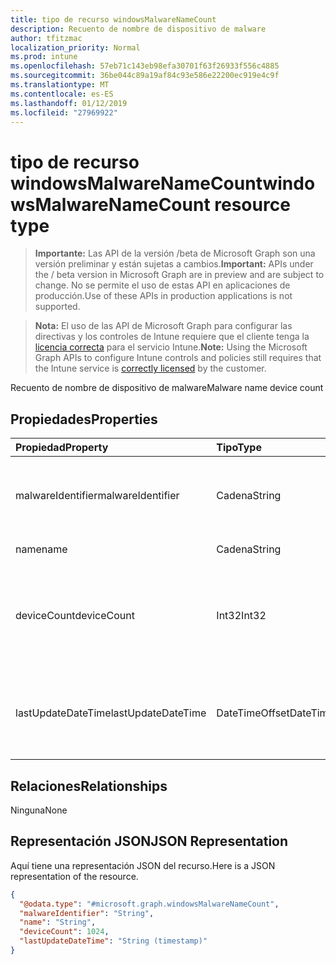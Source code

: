 ```yaml
---
title: tipo de recurso windowsMalwareNameCount
description: Recuento de nombre de dispositivo de malware
author: tfitzmac
localization_priority: Normal
ms.prod: intune
ms.openlocfilehash: 57eb71c143eb98efa30701f63f26933f556c4885
ms.sourcegitcommit: 36be044c89a19af84c93e586e22200ec919e4c9f
ms.translationtype: MT
ms.contentlocale: es-ES
ms.lasthandoff: 01/12/2019
ms.locfileid: "27969922"
---
```

# <a name="windowsmalwarenamecount-resource-type"></a><span data-ttu-id="c6765-103">tipo de recurso windowsMalwareNameCount</span><span class="sxs-lookup"><span data-stu-id="c6765-103">windowsMalwareNameCount resource type</span></span>

> <span data-ttu-id="c6765-104">**Importante:** Las API de la versión /beta de Microsoft Graph son una versión preliminar y están sujetas a cambios.</span><span class="sxs-lookup"><span data-stu-id="c6765-104">**Important:** APIs under the / beta version in Microsoft Graph are in preview and are subject to change.</span></span> <span data-ttu-id="c6765-105">No se permite el uso de estas API en aplicaciones de producción.</span><span class="sxs-lookup"><span data-stu-id="c6765-105">Use of these APIs in production applications is not supported.</span></span>

> <span data-ttu-id="c6765-106">**Nota:** El uso de las API de Microsoft Graph para configurar las directivas y los controles de Intune requiere que el cliente tenga la [licencia correcta](https://go.microsoft.com/fwlink/?linkid=839381) para el servicio Intune.</span><span class="sxs-lookup"><span data-stu-id="c6765-106">**Note:** Using the Microsoft Graph APIs to configure Intune controls and policies still requires that the Intune service is [correctly licensed](https://go.microsoft.com/fwlink/?linkid=839381) by the customer.</span></span>

<span data-ttu-id="c6765-107">Recuento de nombre de dispositivo de malware</span><span class="sxs-lookup"><span data-stu-id="c6765-107">Malware name device count</span></span>
## <a name="properties"></a><span data-ttu-id="c6765-108">Propiedades</span><span class="sxs-lookup"><span data-stu-id="c6765-108">Properties</span></span>
|<span data-ttu-id="c6765-109">Propiedad</span><span class="sxs-lookup"><span data-stu-id="c6765-109">Property</span></span>|<span data-ttu-id="c6765-110">Tipo</span><span class="sxs-lookup"><span data-stu-id="c6765-110">Type</span></span>|<span data-ttu-id="c6765-111">Descripción</span><span class="sxs-lookup"><span data-stu-id="c6765-111">Description</span></span>|
|:---|:---|:---|
|<span data-ttu-id="c6765-112">malwareIdentifier</span><span class="sxs-lookup"><span data-stu-id="c6765-112">malwareIdentifier</span></span>|<span data-ttu-id="c6765-113">Cadena</span><span class="sxs-lookup"><span data-stu-id="c6765-113">String</span></span>|<span data-ttu-id="c6765-114">El identificador único.</span><span class="sxs-lookup"><span data-stu-id="c6765-114">The unique identifier.</span></span> <span data-ttu-id="c6765-115">Éste es el identificador de malware</span><span class="sxs-lookup"><span data-stu-id="c6765-115">This is malware identifier</span></span>|
|<span data-ttu-id="c6765-116">name</span><span class="sxs-lookup"><span data-stu-id="c6765-116">name</span></span>|<span data-ttu-id="c6765-117">Cadena</span><span class="sxs-lookup"><span data-stu-id="c6765-117">String</span></span>|<span data-ttu-id="c6765-118">Nombre de malware</span><span class="sxs-lookup"><span data-stu-id="c6765-118">Malware name</span></span>|
|<span data-ttu-id="c6765-119">deviceCount</span><span class="sxs-lookup"><span data-stu-id="c6765-119">deviceCount</span></span>|<span data-ttu-id="c6765-120">Int32</span><span class="sxs-lookup"><span data-stu-id="c6765-120">Int32</span></span>|<span data-ttu-id="c6765-121">Recuento de dispositivos con malware dectected para este software malintencionado</span><span class="sxs-lookup"><span data-stu-id="c6765-121">Count of devices with malware dectected for this malware</span></span>|
|<span data-ttu-id="c6765-122">lastUpdateDateTime</span><span class="sxs-lookup"><span data-stu-id="c6765-122">lastUpdateDateTime</span></span>|<span data-ttu-id="c6765-123">DateTimeOffset</span><span class="sxs-lookup"><span data-stu-id="c6765-123">DateTimeOffset</span></span>|<span data-ttu-id="c6765-124">Recuento de la marca de hora de la última actualización del dispositivo en UTC</span><span class="sxs-lookup"><span data-stu-id="c6765-124">The Timestamp of the last update for the device count in UTC</span></span>|

## <a name="relationships"></a><span data-ttu-id="c6765-125">Relaciones</span><span class="sxs-lookup"><span data-stu-id="c6765-125">Relationships</span></span>
<span data-ttu-id="c6765-126">Ninguna</span><span class="sxs-lookup"><span data-stu-id="c6765-126">None</span></span>
## <a name="json-representation"></a><span data-ttu-id="c6765-127">Representación JSON</span><span class="sxs-lookup"><span data-stu-id="c6765-127">JSON Representation</span></span>
<span data-ttu-id="c6765-128">Aquí tiene una representación JSON del recurso.</span><span class="sxs-lookup"><span data-stu-id="c6765-128">Here is a JSON representation of the resource.</span></span>
<!-- {
  "blockType": "resource",
  "@odata.type": "microsoft.graph.windowsMalwareNameCount"
}
-->
``` json
{
  "@odata.type": "#microsoft.graph.windowsMalwareNameCount",
  "malwareIdentifier": "String",
  "name": "String",
  "deviceCount": 1024,
  "lastUpdateDateTime": "String (timestamp)"
}
```






